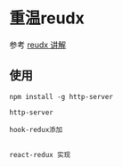 # 重温reudx

参考 [reudx 讲解](https://blog.isquaredsoftware.com/2018/06/redux-fundamentals-workshop-slides/)


## 使用

```
npm install -g http-server 

http-server 
```

```
hook-redux添加
```

```

react-redux 实现
```
